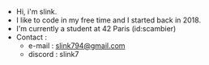 - Hi, i'm slink.
- I like to code in my free time and I started back in 2018.
- I'm currently a student at 42 Paris (id:scambier)
- Contact :
	- e-mail : slink794@gmail.com
	- discord : slink7

<!---
slink7/slink7 is a ✨ special ✨ repository because its `README.md` (this file) appears on your GitHub profile.
You can click the Preview link to take a look at your changes.
--->
